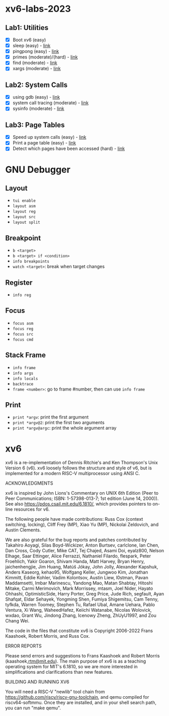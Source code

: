 # xv6-labs-2023

## Lab1: Utilities

-   [x] Boot xv6 (easy)
-   [x] sleep (easy) - [link](https://github.com/wtlin1228/xv6-labs-2023/commit/079fcd5a718fb2182828cf6d36335600e7ec5e48)
-   [x] pingpong (easy) - [link](https://github.com/wtlin1228/xv6-labs-2023/commit/87daa146e65a6c3b4eda0e6f14d6d1496d2fa543)
-   [x] primes (moderate)/(hard) - [link](https://github.com/wtlin1228/xv6-labs-2023/commit/13d003dfe9c6c0482caac6455d42bfdfdf90cebd)
-   [x] find (moderate) - [link](https://github.com/wtlin1228/xv6-labs-2023/commit/6b81837aee3ce9e9b6a30c275ad9a5865bc0d247)
-   [x] xargs (moderate) - [link](https://github.com/wtlin1228/xv6-labs-2023/commit/3d1defdc48c883d1a7a172c9ecd2ab5fce310b83)

## Lab2: System Calls

-   [x] using gdb (easy) - [link](https://github.com/wtlin1228/xv6-labs-2023/blob/syscall/answers-syscall.txt)
-   [x] system call tracing (moderate) - [link](https://github.com/wtlin1228/xv6-labs-2023/commit/a2e6bcd1d5bcc8abcfda32737275ab0954dbf589)
-   [x] sysinfo (moderate) - [link](https://github.com/wtlin1228/xv6-labs-2023/commit/e94e2441b7ec81b64d55faaef1d305649498c810)

## Lab3: Page Tables

-   [x] Speed up system calls (easy) - [link](https://github.com/wtlin1228/xv6-labs-2023/commit/3e4a79ecc90d9e4b8c46f49f1f78805849872c67)
-   [x] Print a page table (easy) - [link](https://github.com/wtlin1228/xv6-labs-2023/commit/419eea2543ea20eeddb4f5824724fa17a8f8bd22)
-   [x] Detect which pages have been accessed (hard) - [link](https://github.com/wtlin1228/xv6-labs-2023/commit/bd54d6ffe47fc11bde527e7228726796e59630fb) 

# GNU Debugger

## Layout

- `tui enable`
- `layout asm`
- `layout reg`
- `layout src`
- `layout split`

## Breakpoint

- `b <target>`
- `b <target> if <condition>`
- `info breakpoints`
- `watch <target>`: break when target changes

## Register

- `info reg`

## Focus

- `focus asm`
- `focus reg`
- `focus src`
- `focus cmd`

## Stack Frame

- `info frame`
- `info args`
- `info locals`
- `backtrace`
- `frame <number>`: go to frame #number, then can use `info frame`

## Print

- `print *argv`: print the first argument
- `print *argv@2`: print the first two arguments
- `print *argv@argc`: print the whole argument array

# xv6

xv6 is a re-implementation of Dennis Ritchie's and Ken Thompson's Unix
Version 6 (v6). xv6 loosely follows the structure and style of v6,
but is implemented for a modern RISC-V multiprocessor using ANSI C.

ACKNOWLEDGMENTS

xv6 is inspired by John Lions's Commentary on UNIX 6th Edition (Peer
to Peer Communications; ISBN: 1-57398-013-7; 1st edition (June 14,
2000)). See also https://pdos.csail.mit.edu/6.1810/, which provides
pointers to on-line resources for v6.

The following people have made contributions: Russ Cox (context switching,
locking), Cliff Frey (MP), Xiao Yu (MP), Nickolai Zeldovich, and Austin
Clements.

We are also grateful for the bug reports and patches contributed by
Takahiro Aoyagi, Silas Boyd-Wickizer, Anton Burtsev, carlclone, Ian
Chen, Dan Cross, Cody Cutler, Mike CAT, Tej Chajed, Asami Doi,
eyalz800, Nelson Elhage, Saar Ettinger, Alice Ferrazzi, Nathaniel
Filardo, flespark, Peter Froehlich, Yakir Goaron, Shivam Handa, Matt
Harvey, Bryan Henry, jaichenhengjie, Jim Huang, Matúš Jókay, John
Jolly, Alexander Kapshuk, Anders Kaseorg, kehao95, Wolfgang Keller,
Jungwoo Kim, Jonathan Kimmitt, Eddie Kohler, Vadim Kolontsov, Austin
Liew, l0stman, Pavan Maddamsetti, Imbar Marinescu, Yandong Mao, Matan
Shabtay, Hitoshi Mitake, Carmi Merimovich, Mark Morrissey, mtasm, Joel
Nider, Hayato Ohhashi, OptimisticSide, Harry Porter, Greg Price, Jude
Rich, segfault, Ayan Shafqat, Eldar Sehayek, Yongming Shen, Fumiya
Shigemitsu, Cam Tenny, tyfkda, Warren Toomey, Stephen Tu, Rafael Ubal,
Amane Uehara, Pablo Ventura, Xi Wang, WaheedHafez, Keiichi Watanabe,
Nicolas Wolovick, wxdao, Grant Wu, Jindong Zhang, Icenowy Zheng,
ZhUyU1997, and Zou Chang Wei.

The code in the files that constitute xv6 is
Copyright 2006-2022 Frans Kaashoek, Robert Morris, and Russ Cox.

ERROR REPORTS

Please send errors and suggestions to Frans Kaashoek and Robert Morris
(kaashoek,rtm@mit.edu). The main purpose of xv6 is as a teaching
operating system for MIT's 6.1810, so we are more interested in
simplifications and clarifications than new features.

BUILDING AND RUNNING XV6

You will need a RISC-V "newlib" tool chain from
https://github.com/riscv/riscv-gnu-toolchain, and qemu compiled for
riscv64-softmmu. Once they are installed, and in your shell
search path, you can run "make qemu".
